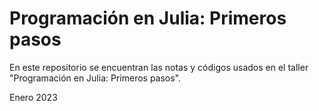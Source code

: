 # Programación en Julia:  Primeros pasos

En este repositorio se encuentran las notas y códigos usados en el taller "Programación en Julia:  Primeros pasos".

Enero 2023
